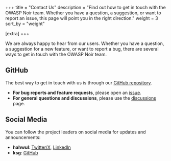 +++
title = "Contact Us"
description = "Find out how to get in touch with the OWASP Noir team. Whether you have a question, a suggestion, or want to report an issue, this page will point you in the right direction."
weight = 3
sort_by = "weight"

[extra]
+++

We are always happy to hear from our users. Whether you have a question, a suggestion for a new feature, or want to report a bug, there are several ways to get in touch with the OWASP Noir team.

## GitHub

The best way to get in touch with us is through our [GitHub repository](https://github.com/owasp-noir/noir).

*   **For bug reports and feature requests**, please open an [issue](https://github.com/owasp-noir/noir/issues).
*   **For general questions and discussions**, please use the [discussions](https://github.com/orgs/owasp-noir/discussions) page.

## Social Media

You can follow the project leaders on social media for updates and announcements:

*   **hahwul**: [Twitter/X](https://x.com/hahwul), [LinkedIn](https://www.linkedin.com/in/hahwul/)
*   **ksg**: [GitHub](https://github.com/ksg97031)
